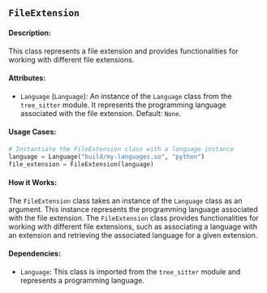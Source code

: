 ## `FileExtension`

#### Description:
This class represents a file extension and provides functionalities for working with different file extensions.

#### Attributes:
- `Language` (`Language`): An instance of the `Language` class from the `tree_sitter` module. It represents the programming language associated with the file extension. Default: `None`.

#### Usage Cases:

```python
# Instantiate the FileExtension class with a language instance
language = Language("build/my-languages.so", "python")
file_extension = FileExtension(language)
```

#### How it Works:

The `FileExtension` class takes an instance of the `Language` class as an argument. This instance represents the programming language associated with the file extension. The `FileExtension` class provides functionalities for working with different file extensions, such as associating a language with an extension and retrieving the associated language for a given extension.

#### Dependencies:
- `Language`: This class is imported from the `tree_sitter` module and represents a programming language.